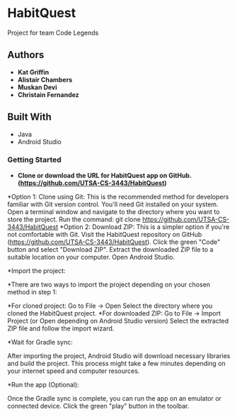 # HabitQuest
Project for team Code Legends

## Authors


* **Kat Griffin** 
* **Alistair Chambers**
* **Muskan Devi** 
* **Christain Fernandez** 

## Built With

* Java
* Android Studio

### Getting Started

 * **Clone or download the URL for HabitQuest app on GitHub. (https://github.com/UTSA-CS-3443/HabitQuest)**

 *Option 1: Clone using Git:
   This is the recommended method for developers familiar with Git version control.
   You'll need Git installed on your system.
   Open a terminal window and navigate to the directory where you want to store the project.
   Run the command: git clone https://github.com/UTSA-CS-3443/HabitQuest
*Option 2: Download ZIP:
   This is a simpler option if you're not comfortable with Git.
   Visit the HabitQuest repository on GitHub (https://github.com/UTSA-CS-3443/HabitQuest).
   Click the green "Code" button and select "Download ZIP".
   Extract the downloaded ZIP file to a suitable location on your computer.
   Open Android Studio.

*Import the project:

   *There are two ways to import the project depending on your chosen method in step 1:
   
   *For cloned project:
       Go to File -> Open
       Select the directory where you cloned the HabitQuest project.
   *For downloaded ZIP:
       Go to File -> Import Project (or Open depending on Android Studio version)
       Select the extracted ZIP file and follow the import wizard.
       
*Wait for Gradle sync:

  After importing the project, Android Studio will download necessary libraries and build the project.
  This process might take a few minutes depending on your internet speed and computer resources.

*Run the app (Optional):

  Once the Gradle sync is complete, you can run the app on an emulator or connected device.
  Click the green "play" button in the toolbar.


  
 


